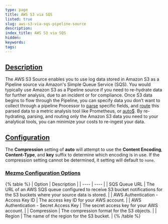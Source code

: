 ```yaml
---
type: page
title: AWS S3 via SQS
listed: true
slug: aws-s3-via-sqs-pipeline-source
description: 
index_title: AWS S3 via SQS
hidden: 
keywords: 
tags: 
---
```


## [Description](https://docs.mezmo.com/docs/aws-s3-via-sqs-pipeline-source#description)

The AWS S3 Source enables you to use log data stored in Amazon S3 as a Pipeline source via Amazon's Simple Queue Service (SQS). You would typically use Amazon S3 as a Pipeline source if you need to re-hydrate data for further analysis, due to an incident or for compliance. Once S3 data begins to flow through the Pipeline, you can specify data you don’t want to collect through a pipeline Processor to [parse](/docs/parse-pipeline-processor) specific fields, and [route](/docs/route-pipeline-processor) this parsed data to a metric analysis tool like Prometheus, or [auto$](/docs/mezmo-log-analysis-pipeline-destination). By re-hydrating, parsing, and routing only the Amazon S3 data you need to your analytical tools, you can minimize your costs to re-ingest your data.

## [Configuration](https://docs.mezmo.com/docs/aws-s3-via-sqs-pipeline-source#configuration)

The **Compression** setting of **auto** will attempt to use the **Content Encoding**, **Content-Type**, and **key** suffix to determine which encoding is in use. If the compression setting cannot be determined, it setting will default to `none`.

### [Mezmo Configuration Options](https://docs.mezmo.com/docs/aws-s3-via-sqs-pipeline-source#mezmo-configuration-options)

{% table %}
| Option | Description | 
| ---- | ---- | 
| SQS Queue URL | The URL of an AWS SQS queue configured to receive S3 bucket notifications for the S3 buckets where your source data is stored. | 
| AWS Authentication - Access Key ID | The access key ID for your AWS account. | 
| AWS Authentication - Secret Access Key | The secret access key for your AWS account. | 
| Compression | The compression format for the S3 objects. | 
| Region | The name of the region for the S3 bucket. | 
{% /table %}